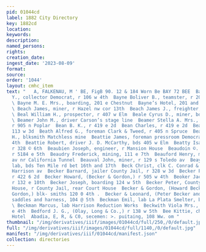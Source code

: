 ```yaml
---
pid: 01044cd
label: 1882 City Directory
key: 1882cd
location: 
keywords: 
description: 
named_persons: 
rights: 
creation_date: 
ingest_date: '2023-08-09'
format: 
source: 
order: '1044'
layout: cmhc_item
text: "   A, FALKENAU, M ' BE, FigB 90. 12 & 184 Worn Be BAY 72 BEE  Bayles George
  Y., collector Democrat, r 106 w 4th  Bayne Boliver B., teamster, r 201 e Chestaut
  \ Bayne M. E. Mrs., boarding, 201 e Chestnut  Bayne’s Hotel, 201 and 203 e Chestnut
  \ Beach James, miner, r Hazel nw cor 13th  Beach James J., freighter, r 520 w Elm
  \ Beal William H., prospector, r 407 w Elm  Beale Cyrus D., miner, bds 720 © 7th
  \ Beamer John M., driver Carson’s stage line  Beamer Stella A. Mrs., shirt maker,
  r 905 n Poplar  Bean B. K., r 419 e 2d  Bean Charles, r 419 e 2d  Bean Edward, r
  113 w 3d  Beath Alfred G., foreman Clark & Tweed, r 405 n Spruce  Beath William
  H., blksmith Matchless mine  Beattie James, foreman pressroom Democrat, r 114 ©
  4th  Beattie Robert, driver J. D. McCarthy, bds 405 w Elm  Beatty Isaac, miner,
  r 328 © 6th  Beaubien Joseph, engineer, r Mansion House  Beaudoin ©. D., miner,
  r 5184 e 5th  Beaudry Frederick, mining, 111 e 7th  Beauford Henry, miner, r Toledo
  av nr California Tunnel  Beauval John, miner, r 129 s Toledo av  Beayellhamer Charies,
  lab, bds Ten Mile rd bet 16th and 17th  Beck Christ, clk C. Conrad & Co., r 603
  Harrison av  Becker Barnard, jailer County Jail, r 328 w 3d  Becker Fred. W., miner,
  r 422 6 2d  Becker Howard, (Becker & Gordon,) r 505 w 4th  Beoker Jacob, baker,
  r 132 e 10th  Becker Joseph, boarding 124 w 5th  Becker Peter, County Sheriff, Court
  House, r County Jail, rear Court House  Becker & Gordon, (Howard Becker and Andrew
  Gordon,) blk- smiths 120 0 4th .  Becker & Leonard, (Peter Becker and 8. B. Leonard,)
  saddles and harness, 104 @ 5th  Beckman Emil, lab La Plata Smelter, bds 418 w Chestnut
  \ Beckman Marcus, lab Harrison Reduction Works  Beckwith Viola Mrs., r rear 323
  e 4th  Bedford J. G., (Olay, Long & Co.,) r 138 w 5th  Bee Kittie, chambermaid Clarendon
  Hotel  Abadia, E, R, & C0, secemen: >. puitaing, 108 Ww. om "
thumbnail: "/img/derivatives/iiif/images/01044cd/full/250,/0/default.jpg"
full: "/img/derivatives/iiif/images/01044cd/full/1140,/0/default.jpg"
manifest: "/img/derivatives/iiif/01044cd/manifest.json"
collection: directories
---
```


